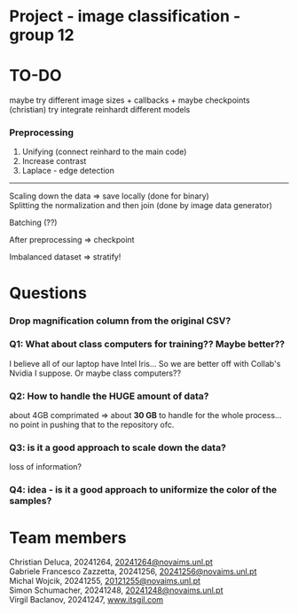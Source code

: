 # Project - image classification - group 12

# TO-DO

maybe try different image sizes + callbacks + maybe checkpoints (christian)
try integrate reinhardt
different models 

### Preprocessing
1. Unifying (connect reinhard to the main code)
2. Increase contrast
3. Laplace - edge detection

-----
Scaling down the data => save locally (done for binary)  
Splitting the normalization and then join (done by image data generator)  

Batching (??)  

After preprocessing => checkpoint    

Imbalanced dataset => stratify!  


# Questions

### Drop magnification column from the original CSV?

### Q1: What about class computers for training?? Maybe better??
I believe all of our laptop have Intel Iris... So we are better off with Collab's Nvidia I suppose. Or maybe class computers??

### Q2: How to handle the HUGE amount of data?
about 4GB comprimated => about **30 GB** to handle for the whole process... no point in pushing that to the repository ofc.

### Q3: is it a good approach to scale down the data?
loss of information?

### Q4: idea - is it a good approach to uniformize the color of the samples?

# Team members

Christian Deluca, 20241264, 20241264@novaims.unl.pt   
Gabriele Francesco Zazzetta, 20241256, 20241256@novaims.unl.pt   
Michal Wojcik, 20241255, 20121255@novaims.unl.pt  
Simon Schumacher, 20241248, 20241248@novaims.unl.pt    
Virgil Baclanov, 20241247, www.itsgil.com 
